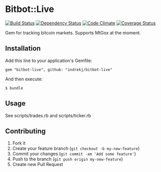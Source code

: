 # Bitbot::Live

[![Build Status](https://secure.travis-ci.org/indrekj/bitbot-live.png?branch=master)](http://travis-ci.org/indrekj/bitbot-live)
[![Dependency Status](https://gemnasium.com/indrekj/bitbot-live.png)](https://gemnasium.com/indrekj/bitbot-live)
[![Code Climate](https://codeclimate.com/github/indrekj/bitbot-live.png)](https://codeclimate.com/github/indrekj/bitbot-live)
[![Coverage Status](https://coveralls.io/repos/indrekj/bitbot-live/badge.png?branch=master)](https://coveralls.io/r/indrekj/bitbot-live)

Gem for tracking bitcoin markets. Supports MtGox at the moment.

## Installation

Add this line to your application's Gemfile:

    gem "bitbot-live", github: "indrekj/bitbot-live"

And then execute:

    $ bundle

## Usage

See scripts/trades.rb and scripts/ticker.rb

## Contributing

1. Fork it
2. Create your feature branch (`git checkout -b my-new-feature`)
3. Commit your changes (`git commit -am 'Add some feature'`)
4. Push to the branch (`git push origin my-new-feature`)
5. Create new Pull Request
